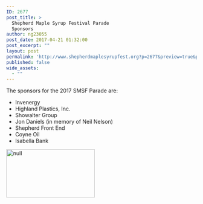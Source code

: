 ```yaml
---
ID: 2677
post_title: >
  Shepherd Maple Syrup Festival Parade
  Sponsors
author: ng23055
post_date: 2017-04-21 01:32:00
post_excerpt: ""
layout: post
permalink: 'http://www.shepherdmaplesyrupfest.org?p=2677&preview=true&preview_id=2677'
published: false
wide_assets:
  - ""
---
```

<p>The sponsors for the 2017 SMSF Parade are:</p>
<p></p>
<ul>
<li>Invenergy</li>
<li>Highland Plastics, Inc.</li>
<li>Showalter Group</li>
<li>Jon Daniels (in memory of Neil Nelson)</li>
<li>Shepherd Front End</li>
<li>Coyne Oil</li>
<li>Isabella Bank</li>
</ul>
<p></p>
<p><img src="http://www.shepherdmaplesyrupfest.org/wp-content/uploads/2017/04/image.jpeg" width="234" height="128" alt="null" title="null"></p>